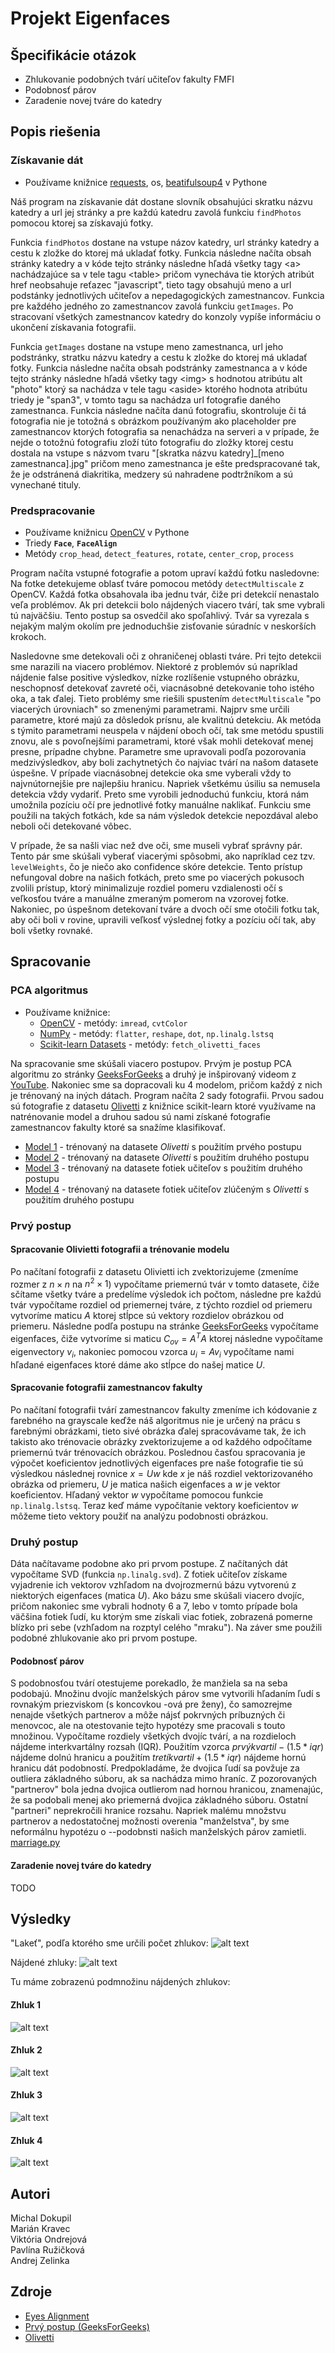 # Projekt Eigenfaces

## Špecifikácie otázok

* Zhlukovanie podobných tvárí učiteľov fakulty FMFI
* Podobnosť párov 
* Zaradenie novej tváre do katedry

## Popis riešenia

### Získavanie dát

* Používame knižnice [requests](https://pypi.org/project/requests/), os, [beatifulsoup4](https://pypi.org/project/beautifulsoup4/) v Pythone

Náš program na získavanie dát dostane slovník obsahujúci skratku názvu katedry a url jej stránky a pre každú katedru zavolá funkciu `findPhotos` pomocou ktorej sa získavajú fotky.

Funkcia `findPhotos` dostane na vstupe názov katedry, url stránky katedry a cestu k zložke do ktorej má ukladať fotky. Funkcia následne načíta obsah stránky katedry a v kóde tejto stránky následne hľadá všetky tagy \<a\> nachádzajúce sa v tele tagu \<table\> pričom vynecháva tie ktorých atribút href neobsahuje reťazec "javascript", tieto tagy obsahujú meno a url podstánky jednotlivých učiteľov a nepedagogických zamestnancov. Funkcia pre každého jedného zo zamestnancov zavolá funkciu `getImages`. Po stracovaní všetkých zamestnancov katedry do konzoly vypíše informáciu o ukončení získavania fotografii.

Funkcia `getImages` dostane na vstupe meno zamestnanca, url jeho podstránky, stratku názvu katedry a cestu k zložke do ktorej má ukladať fotky. Funkcia následne načíta obsah podstránky zamestnanca a v kóde tejto stránky následne hľadá všetky tagy \<img\> s hodnotou atribútu alt "photo" ktorý sa nachádza v tele tagu \<aside\> ktorého hodnota atribútu triedy je "span3", v tomto tagu sa nachádza url fotografie daného zamestnanca. Funkcia následne načíta danú fotografiu, skontroluje či tá fotografia nie je totožná s obrázkom používaným ako placeholder pre zamestnancov ktorých fotografia sa nenachádza na serveri a v prípade, že nejde o totožnú fotografiu zloží túto fotografiu do zložky ktorej cestu dostala na vstupe s názvom tvaru "[skratka názvu katedry]_[meno zamestnanca].jpg" pričom meno zamestnanca je ešte predspracované tak, že je odstránená diakritika, medzery sú nahradene podtržníkom a sú vynechané tituly.  

### Predspracovanie

* Používame knižnicu [OpenCV](https://github.com/opencv/opencv) v Pythone
* Triedy **`Face`**, **`FaceAlign`**
* Metódy `crop_head`, `detect_features`, `rotate`, `center_crop`, `process`

Program načíta vstupné fotografie a potom upraví každú fotku nasledovne:
Na fotke detekujeme oblasť tváre pomocou metódy `detectMultiscale` z OpenCV. Každá fotka obsahovala iba jednu tvár, čiže pri detekcií nenastalo veľa problémov. Ak pri detekcii bolo nájdených viacero tvárí, tak sme vybrali tú najväčšiu. Tento postup sa osvedčil ako spoľahlivý. Tvár sa vyrezala s nejakým malým okolím pre jednoduchšie zisťovanie súradníc v neskorších krokoch. 

Nasledovne sme detekovali oči z ohraničenej oblasti tváre. Pri tejto detekcii sme narazili na viacero problémov. Niektoré z problemóv sú napríklad nájdenie false positive výsledkov, nízke rozlíšenie vstupného obrázku, neschopnosť detekovať zavreté oči, viacnásobné detekovanie toho istého oka, a tak ďalej. Tieto problémy sme riešili spustením `detectMultiscale` "po viacerých úrovniach" so zmenenými parametrami. Najprv sme určili parametre, ktoré majú za dôsledok prísnu, ale kvalitnú detekciu. Ak metóda s týmito parametrami neuspela v nájdení oboch očí, tak sme metódu spustili znovu, ale s povoľnejšími parametrami, ktoré však mohli detekovať menej presne, prípadne chybne. Parametre sme upravovali podľa pozorovania medzivýsledkov, aby boli zachytnetých čo najviac tvárí na našom datasete úspešne. V prípade viacnásobnej detekcie oka sme vyberali vždy to najvnútornejšie pre najlepšiu hranicu. Napriek všetkému úsiliu sa nemusela detekcia vždy vydariť. Preto sme vyrobili jednoduchú funkciu, ktorá nám umožnila pozíciu očí pre jednotlivé fotky manuálne naklikať. Funkciu sme použili na takých fotkách, kde sa nám výsledok detekcie nepozdával alebo neboli oči detekované vôbec.

V prípade, že sa našli viac než dve oči, sme museli vybrať správny pár.
Tento pár sme skúšali vyberať viacerými spôsobmi, ako napríklad cez tzv. `levelWeights`, čo je niečo ako confidence skóre detekcie. Tento prístup nefungoval dobre na našich fotkách, preto sme po viacerých pokusoch zvolili prístup, ktorý minimalizuje rozdiel pomeru vzdialenosti očí s veľkosťou tváre a manuálne zmeraným pomerom na vzorovej fotke. Nakoniec, po úspešnom detekovaní tváre a dvoch očí sme otočili fotku tak, aby oči boli v rovine, upravili veľkosť výslednej fotky a pozíciu očí tak, aby boli všetky rovnaké.

## Spracovanie

### PCA algoritmus

* Používame knižnice:
  *  [OpenCV](https://github.com/opencv/opencv) - metódy: `imread`, `cvtColor`
  *  [NumPy](https://numpy.org/doc/stable/index.html) - metódy: `flatter`, `reshape`, `dot`, `np.linalg.lstsq`
  *  [Scikit-learn Datasets](https://scikit-learn.org/stable/datasets.html) - metódy: `fetch_olivetti_faces` 

Na spracovanie sme skúšali viacero postupov. Prvým je postup PCA algoritmu zo stránky [GeeksForGeeks](https://www.geeksforgeeks.org/ml-face-recognition-using-eigenfaces-pca-algorithm/) a druhý je inšpirovaný videom z [YouTube](https://www.youtube.com/watch?v=SsNXg6KpLSU). Nakoniec sme sa dopracovali ku 4 modelom, pričom každý z nich je trénovaný na iných dátach. Program načíta 2 sady fotografii. Prvou sadou sú fotografie z datasetu [Olivetti](https://scikit-learn.org/stable/datasets/real_world.html#the-olivetti-faces-dataset) z knižnice scikit-learn ktoré využívame na natrénovanie model a druhou sadou sú nami získané fotografie zamestnancov fakulty ktoré sa snažíme klasifikovať.

* [Model 1](https://github.com/vikion/eigenfaces/blob/main/PCA_orig_TrainSet.ipynb) - trénovaný na datasete *Olivetti* s použitím prvého postupu
* [Model 2](https://github.com/vikion/eigenfaces/blob/main/PCA_SVD.ipynb) - trénovaný na datasete *Olivetti* s použitím druhého postupu
* [Model 3](https://github.com/vikion/eigenfaces/blob/main/PCA_SVD_teachers.ipynb) - trénovaný na datasete fotiek učiteľov s použitím druhého postupu
* [Model 4](https://github.com/vikion/eigenfaces/blob/main/PCA_SVD_teachers_and_olivetti.ipynb) - trénovaný na datasete fotiek učiteľov zlúčeným s *Olivetti* s použitím druhého postupu

### Prvý postup

#### Spracovanie Olivietti fotografii a trénovanie modelu

Po načítaní fotografii z datasetu Olivietti ich zvektorizujeme (zmeníme rozmer z $n \times n$ na $n^2 \times 1$) vypočítame priemernú tvár v tomto datasete, čiže sčítame všetky tváre a predelíme výsledok ich počtom, následne pre každú tvár vypočítame rozdiel od priemernej tváre, z týchto rozdiel od priemeru vytvoríme maticu $A$ ktorej stĺpce sú vektory rozdielov obrázkou od priemeru. Následne podľa postupu na stránke [GeeksForGeeks](https://www.geeksforgeeks.org/ml-face-recognition-using-eigenfaces-pca-algorithm/) vypočítame eigenfaces, čiže vytvoríme si maticu $C_{ov} = A^T A$ ktorej následne vypočítame eigenvectory $v_i$, nakoniec pomocou vzorca $u_i = A v_i$ vypočítame nami hľadané eigenfaces ktoré dáme ako stĺpce do našej matice $U$.

#### Spracovanie fotografii zamestnancov fakulty

Po načítaní fotografii tvárí zamestnancov fakulty zmeníme ich kódovanie z farebného na grayscale keďže náš algoritmus nie je určený na prácu s farebnými obrázkami, tieto sivé obrázka ďalej spracovávame tak, že ich takisto ako trénovacie obrázky zvektorizujeme a od každého odpočítame priemernú tvár trénovacích obrázkou. Poslednou časťou spracovania je výpočet koeficientov jednotlivých eigenfaces pre naše fotografie tie sú výsledkou následnej rovnice $x = U w$ kde $x$ je náš rozdiel vektorizovaného obrázka od priemeru, $U$ je matica našich eigenfaces a $w$ je vektor koeficientov. Hľadaný vektor $w$ vypočítame pomocou funkcie   `np.linalg.lstsq`. Teraz keď máme vypočítanie vektory koeficientov $w$ môžeme tieto vektory použiť na analýzu podobnosti obrázkou.

### Druhý postup

Dáta načítavame podobne ako pri prvom postupe. Z načítaných dát vypočítame SVD (funkcia `np.linalg.svd`). Z fotiek učiteľov získame vyjadrenie ich vektorov vzhľadom na dvojrozmernú bázu vytvorenú z niektorých eigenfaces (matica $U$). Ako bázu sme skúšali viacero dvojíc, pričom nakoniec sme vybrali hodnoty 6 a 7, lebo v tomto prípade bola väčšina fotiek ľudí, ku ktorým sme získali viac fotiek, zobrazená pomerne blízko pri sebe (vzhľadom na rozptyl celého "mraku"). Na záver sme použili podobné zhlukovanie ako pri prvom postupe.

#### Podobnosť párov

S podobnosťou tvárí otestujeme porekadlo, že manžiela sa na seba podobajú. Množinu dvojíc manželských párov sme vytvorili hľadaním ľudí s rovnakým priezviskom (s koncovkou -ová pre ženy), čo samozrejme nenajde všetkých partnerov a môže nájsť pokrvných príbuzných či menovcoc, ale na otestovanie tejto hypotézy sme pracovali s touto množinou.
Vypočítame rozdiely všetkých dvojíc tvárí, a na rozdieloch nájdeme interkvartálny rozsah (IQR). Použitím vzorca  $prvý kvartil - (1.5 * iqr)$ nájdeme dolnú hranicu a použitím  $tretí kvartil + (1.5 * iqr)$ nájdeme hornú hranicu dát podobností. Predpokladáme, že dvojica ľudí sa povžuje za outliera základného súboru, ak sa nachádza mimo hraníc. Z pozorovaných "partnerov" bola jedna  dvojica outlierom nad hornou hranicou, znamenajúc, že sa podobali menej ako priemerná dvojica základného súboru. Ostatní "partneri" neprekročili hranice rozsahu. Napriek malému množstvu partnerov a nedostatočnej možnosti overenia "manželstva", by sme neformálnu hypotézu o --podobnsti našich manželských párov zamietli.  [marriage.py](https://github.com/vikion/eigenfaces/blob/main/marriage.py)

#### Zaradenie novej tváre do katedry

TODO

## Výsledky

"Lakeť", podľa ktorého sme určili počet zhlukov:
![alt text](./clusters/elbow.png)

Nájdené zhluky:
![alt text](./clusters/scatter.png)

Tu máme zobrazenú podmnožinu nájdených zhlukov:

#### Zhluk 1
![alt text](./clusters/output1.png)
#### Zhluk 2
![alt text](./clusters/output2.png)
#### Zhluk 3
![alt text](./clusters/output3.png)
#### Zhluk 4
![alt text](./clusters/output4.png)


## Autori

Michal Dokupil  
Marián Kravec  
Viktória Ondrejová  
Pavlína Ružičková  
Andrej Zelinka

## Zdroje

* [Eyes Alignment](https://datahacker.rs/010-how-to-align-faces-with-opencv-in-python/)
* [Prvý postup (GeeksForGeeks)](https://www.geeksforgeeks.org/ml-face-recognition-using-eigenfaces-pca-algorithm/)
* [Olivetti](https://scikit-learn.org/stable/datasets/real_world.html#the-olivetti-faces-dataset)

